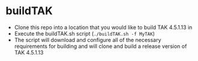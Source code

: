 # buildTAK

- Clone this repo into a location that you would like to build TAK 4.5.1.13 in
- Execute the buildTAK.sh script  (`./buildTAK.sh -f MyTAK`)
- The script will download and configure all of the necessary requirements for building and will clone and build a release version of TAK 4.5.1.13
